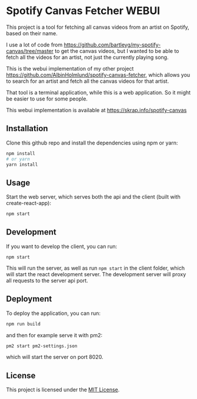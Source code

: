 # Spotify Canvas Fetcher WEBUI

This project is a tool for fetching all canvas videos from an artist on Spotify, based on their name.

I use a lot of code from https://github.com/bartleyg/my-spotify-canvas/tree/master to get the canvas videos, but I wanted to be able to fetch all the videos for an artist, not just the currently playing song.

This is the webui implementation of my other project https://github.com/AlbinHolmlund/spotify-canvas-fetcher, which allows you to search for an artist and fetch all the canvas videos for that artist.

That tool is a terminal application, while this is a web application. So it might be easier to use for some people.

This webui implementation is available at https://skrap.info/spotify-canvas

## Installation

Clone this github repo and install the dependencies using npm or yarn:

```sh
npm install
# or yarn
yarn install
```

## Usage

Start the web server, which serves both the api and the client (built with create-react-app):

```sh
npm start
```

## Development

If you want to develop the client, you can run:

``` 
npm start
```

This will run the server, as well as run `npm start` in the client folder, which will start the react development server. The development server will proxy all requests to the server api port.

## Deployment

To deploy the application, you can run:

```sh
npm run build
```

and then for example serve it with pm2:
    
```sh
pm2 start pm2-settings.json
```

which will start the server on port 8020.

## License

This project is licensed under the [MIT License](LICENSE).